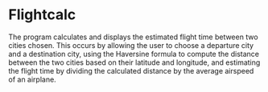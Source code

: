 # Flightcalc
The program calculates and displays the estimated flight time between two cities chosen. This occurs by allowing the user to choose a 
departure city and a destination city, using the Haversine formula to compute the distance between the two cities based on their latitude and longitude, 
and estimating the flight time by dividing the calculated distance by the average airspeed of an airplane.
